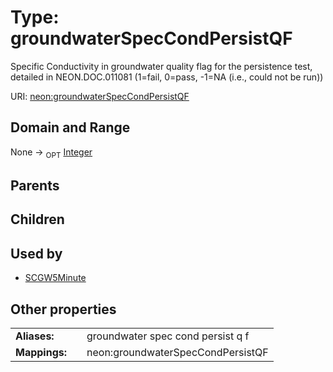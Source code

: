 
# Type: groundwaterSpecCondPersistQF


Specific Conductivity in groundwater quality flag for the persistence test, detailed in NEON.DOC.011081 (1=fail, 0=pass, -1=NA (i.e., could not be run))

URI: [neon:groundwaterSpecCondPersistQF](https://data.neonscience.org/groundwaterSpecCondPersistQF)


## Domain and Range

None ->  <sub>OPT</sub> [Integer](types/Integer.md)

## Parents


## Children


## Used by

 * [SCGW5Minute](SCGW5Minute.md)

## Other properties

|  |  |  |
| --- | --- | --- |
| **Aliases:** | | groundwater spec cond persist q f |
| **Mappings:** | | neon:groundwaterSpecCondPersistQF |

